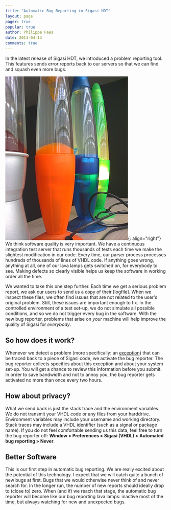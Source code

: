 ```yaml
---
title: "Automatic Bug Reporting in Sigasi HDT"
layout: page 
pager: true
popular: true
author: Philippe Faes
date: 2011-04-13
comments: true
---
```

In the latest release of Sigasi HDT, we introduced a problem reporting tool. This features sends error reports back to our servers so that we can find and squash even more bugs.

![Our Lava Lamps](images/lavalamp.jpg){: align="right"}
We think software quality is very important. We have a continuous integration test server that runs thousands of tests each time we make the slightest modification in our code. Every time, our parser process processes hundreds of thousands of lines of VHDL code. If anything goes wrong, anything at all, one of our lava lamps gets switched on, for everybody to see. Making defects so clearly visible helps us keep the software in working order all the time.

We wanted to take this one step further. Each time we get a serious problem report, we ask our users to send us a copy of their [logfile]. When we inspect these files, we often find issues that are not related to the user's original problem. Still, these issues are important enough to fix. In the controlled environment of a test set-up, we do not simulate all possible conditions, and so we do not trigger every bug in the software. With the new bug reporter, problems that arise on <em>your</em> machine will help improve the quality of Sigasi for <em>everybody</em>.

<h2>So how does it work?</h2>
Whenever we detect a problem (more specifically: an <a href="http://en.wikipedia.org/wiki/Exception_handling">exception</a>) that can be traced back to a piece of Sigasi code, we activate the bug reporter. The bug reporter collects specifics about this exception and about your system set-up. You will get a chance to review this information before you submit. In order to save bandwidth and not to annoy you, the bug reporter gets activated no more than once every two hours.

<h2>How about privacy?</h2>
What we send back is just the stack trace and the environment variables. We do not transmit your VHDL code or any files from your harddrive. Environment variables may include your username and working directory. Stack traces may include a VHDL identifier (such as a signal or package name). If you do not feel comfortable sending us this data, feel free to turn the bug reporter off: <strong>Window > Preferences > Sigasi (VHDL) > Automated bug reporting > Never</strong>.

<h2>Better Software</h2>
This is our first step in automatic bug reporting. We are really excited about the potential of this technology. I expect that we will catch quite a bunch of new bugs at first. Bugs that we would otherwise never think of and never search for. In the longer run, the number of new reports should ideally drop to (close to) zero. When (and if) we reach that stage, the automatic bug reporter will become like our bug reporting lava lamps: inactive most of the time, but always watching for new and unexpected bugs.
